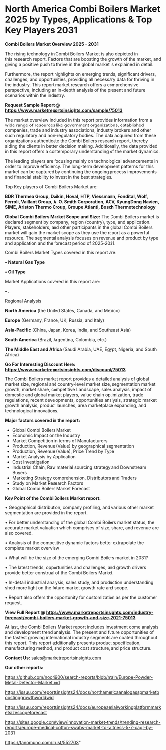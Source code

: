 # North America Combi Boilers Market 2025 by Types, Applications & Top Key Players 2031

<Strong> Combi Boilers Market Overview 2025 - 2031</strong>

The rising technology in Combi Boilers Market is also depicted in this research report. Factors that are boosting the growth of the market, and giving a positive push to thrive in the global market is explained in detail.

Furthermore, the report highlights on emerging trends, significant drivers, challenges, and opportunities, providing all necessary data for thriving in the industry. This report market research offers a comprehensive perspective, including an in-depth analysis of the present and future scenarios within the industry.

<strong>Request Sample Report @ <a href=https://www.marketreportsinsights.com/sample/75013>https://www.marketreportsinsights.com/sample/75013</a></strong>

The market overview included in this report provides information from a wide range of resources like government organizations, established companies, trade and industry associations, industry brokers and other such regulatory and non-regulatory bodies. The data acquired from these organizations authenticate the Combi Boilers research report, thereby aiding the clients in better decision making. Additionally, the data provided in this report offers a contemporary understanding of the market dynamics.

The leading players are focusing mainly on technological advancements in order to improve efficiency. The long-term development patterns for this market can be captured by continuing the ongoing process improvements and financial stability to invest in the best strategies.

Top Key players of Combi Boilers Market are:

<strong>BDR Thermea Group, Daikin, Hoval, HTP, Viessmann, Fondital, Wolf, Ferroli, Vaillant Group, A. O. Smith Corporation, ACV, KyungDong Navien, SIME, Ariston Thermo Group, Groupe Atlanti, Bosch Thermotechnology</strong>

<strong><b>Global Combi Boilers Market Scope and Size:</b></strong>
The Combi Boilers market is declared segment by company, region (country), type, and application. Players, stakeholders, and other participants in the global Combi Boilers market will gain the market scope as they use the report as a powerful resource. The segmental analysis focuses on revenue and product by type and application and the forecast period of 2025-2031.

Combi Boilers Market Types covered in this report are:

<strong>• Natural Gas Type

• Oil Type</strong>

Market Applications covered in this report are:

<strong>• .</strong> 

Regional Analysis

<strong>North America</strong> (the United States, Canada, and Mexico)

<strong>Europe</strong> (Germany, France, UK, Russia, and Italy)

<strong>Asia-Pacific</strong> (China, Japan, Korea, India, and Southeast Asia)

<strong>South America</strong> (Brazil, Argentina, Colombia, etc.)

<strong>The Middle East and Africa</strong> (Saudi Arabia, UAE, Egypt, Nigeria, and South Africa)

<strong>Go For Interesting Discount Here: <a href=https://www.marketreportsinsights.com/discount/75013>https://www.marketreportsinsights.com/discount/75013</a></strong>

The Combi Boilers market report provides a detailed analysis of global market size, regional and country-level market size, segmentation market growth, market share, competitive Landscape, sales analysis, impact of domestic and global market players, value chain optimization, trade regulations, recent developments, opportunities analysis, strategic market growth analysis, product launches, area marketplace expanding, and technological innovations.

<strong><b>Major factors covered in the report:</b></strong>
<ul>
  <li>Global Combi Boilers Market </li>
  <li>Economic Impact on the Industry</li>
  <li>Market Competition in terms of Manufacturers</li>
  <li>Production, Revenue (Value) by geographical segmentation</li>
  <li>Production, Revenue (Value), Price Trend by Type</li>
  <li>Market Analysis by Application</li>
  <li>Cost Investigation</li>
  <li>Industrial Chain, Raw material sourcing strategy and Downstream Buyers</li>
  <li>Marketing Strategy comprehension, Distributors and Traders</li>
  <li>Study on Market Research Factors</li>
  <li>Global Combi Boilers Market Forecast</li>
</ul>

<strong><b>Key Point of the Combi Boilers Market report:</b></strong>

• Geographical distribution, company profiling, and various other market segmentation are provided in the report.

• For better understanding of the global Combi Boilers market status, the accurate market valuation which comprises of size, share, and revenue are also covered.

• Analysis of the competitive dynamic factors better extrapolate the complete market overview

• What will be the size of the emerging Combi Boilers market in 2031?

• The latest trends, opportunities and challenges, and growth drivers provide better construal of the Combi Boilers Market.

• In-detail industrial analysis, sales study, and production understanding shed more light on the future market growth rate and scope.

• Report also offers the opportunity for customization as per the customer request.

<strong><b>View Full Report @ <a href=https://www.marketreportsinsights.com/industry-forecast/combi-boilers-market-growth-and-size-2021-75013>https://www.marketreportsinsights.com/industry-forecast/combi-boilers-market-growth-and-size-2021-75013</a></b></strong>


At last, the Combi Boilers Market report includes investment come analysis and development trend analysis. The present and future opportunities of the fastest growing international industry segments are coated throughout this report. This report additionally presents product specification, manufacturing method, and product cost structure, and price structure.

<strong>Contact Us:</strong>
sales@marketreportsinsights.com

<strong>Our other reports:</strong>

<a href=https://github.com/noori900/search-reports/blob/main/Europe-Powder-Metal-Detector-Market.md>https://github.com/noori900/search-reports/blob/main/Europe-Powder-Metal-Detector-Market.md</a>

<a href=https://issuu.com/reportsinsights24/docs/northamericaanalogasspmarketboostinggrowthworldwid>https://issuu.com/reportsinsights24/docs/northamericaanalogasspmarketboostinggrowthworldwid</a>

<a href=https://issuu.com/reportsinsights24/docs/europeaerialworkingplatformmarketsizescopeforecast>https://issuu.com/reportsinsights24/docs/europeaerialworkingplatformmarketsizescopeforecast</a>

<a href=https://sites.google.com/view/innovation-market-trends/trending-research-reports/europe-medical-cotton-swabs-market-to-witness-5-7-cagr-by-2031>https://sites.google.com/view/innovation-market-trends/trending-research-reports/europe-medical-cotton-swabs-market-to-witness-5-7-cagr-by-2031</a>

<a href=https://tanomuno.com/illust/552703>https://tanomuno.com/illust/552703</a>"
